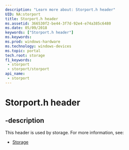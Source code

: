 ```yaml
---
description: "Learn more about: Storport.h header"
UID: NA:storport
title: Storport.h header
ms.assetid: 366530f2-be44-3f7d-92e4-e74a385c6480
ms.date: 05/09/2018
keywords: ["Storport.h header"]
ms.keywords: 
ms.prod: windows-hardware
ms.technology: windows-devices
ms.topic: portal
tech.root: storage
f1_keywords:
 - storport
 - storport/storport
api_name:
 - storport
---
```


# Storport.h header


## -description

This header is used by storage. For more information, see:

- [Storage](../_storage/index.md)

